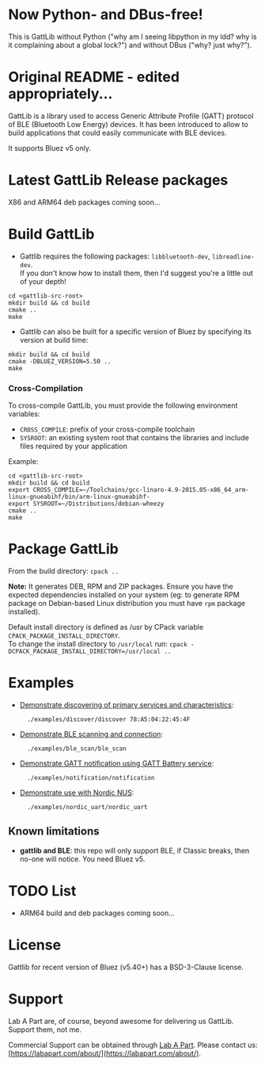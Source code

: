 
Now Python- and DBus-free!
=========================

This is GattLib without Python ("why am I seeing libpython in my ldd? why is it
complaining about a global lock?") and without DBus ("why? just why?").


Original README - edited appropriately...
=========================================

GattLib is a library used to access Generic Attribute Profile (GATT) protocol of BLE (Bluetooth Low Energy) devices.
It has been introduced to allow to build applications that could easily communicate with BLE devices.

It supports Bluez v5 only.

Latest GattLib Release packages
===============================

X86 and ARM64 deb packages coming soon...


Build GattLib
=============

* Gattlib requires the following packages: `libbluetooth-dev`, `libreadline-dev`.  
If you don't know how to install them, then I'd suggest you're a little out of your depth!

```
cd <gattlib-src-root>
mkdir build && cd build
cmake ..
make
```

* Gattlib can also be built for a specific version of Bluez by specifying its version at build time:

```
mkdir build && cd build
cmake -DBLUEZ_VERSION=5.50 ..
make
```


### Cross-Compilation

To cross-compile GattLib, you must provide the following environment variables:

- `CROSS_COMPILE`: prefix of your cross-compile toolchain
- `SYSROOT`: an existing system root that contains the libraries and include files required by your application

Example:

```
cd <gattlib-src-root>
mkdir build && cd build
export CROSS_COMPILE=~/Toolchains/gcc-linaro-4.9-2015.05-x86_64_arm-linux-gnueabihf/bin/arm-linux-gnueabihf-
export SYSROOT=~/Distributions/debian-wheezy
cmake ..
make
```

Package GattLib
===============

From the build directory: `cpack ..`

**Note:** It generates DEB, RPM and ZIP packages. Ensure you have the expected dependencies
 installed on your system (eg: to generate RPM package on Debian-based Linux distribution
  you must have `rpm` package installed).

Default install directory is defined as /usr by CPack variable `CPACK_PACKAGE_INSTALL_DIRECTORY`.  
To change the install directory to `/usr/local` run: `cpack -DCPACK_PACKAGE_INSTALL_DIRECTORY=/usr/local ..`


Examples
========

* [Demonstrate discovering of primary services and characteristics](/examples/discover/discover.c):

        ./examples/discover/discover 78:A5:04:22:45:4F

* [Demonstrate BLE scanning and connection](/examples/ble_scan/ble_scan.c):

        ./examples/ble_scan/ble_scan

* [Demonstrate GATT notification using GATT Battery service](/examples/notification/notification.c):

        ./examples/notification/notification

* [Demonstrate use with Nordic NUS](/examples/nordic_uart/nordic_uart.c):

        ./examples/nordic_uart/nordic_uart



Known limitations
-----------------

* **gattlib and BLE**: this repo will only support BLE, if Classic breaks, then no-one will notice. You need Bluez v5.


TODO List
=========

- ARM64 build and deb packages coming soon...

License
=======

Gattlib for recent version of Bluez (v5.40+) has a BSD-3-Clause license.

Support
=======

Lab A Part are, of course, beyond awesome for delivering us GattLib. Support them, not me.

Commercial Support can be obtained through [Lab A Part](https://labapart.com). Please contact us: [https://labapart.com/about/](https://labapart.com/about/).



